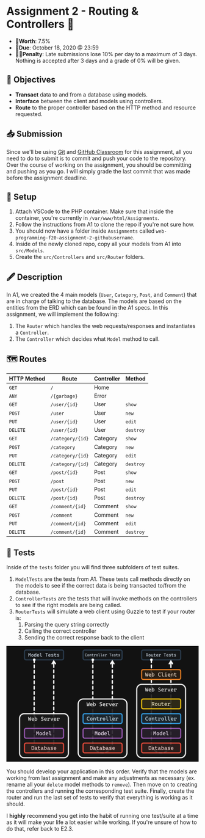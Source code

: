 # Assignment 2 - Routing & Controllers 🚥

- 💯**Worth**: 7.5%
- 📅**Due**: October 18, 2020 @ 23:59
- 🙅🏽‍**Penalty**: Late submissions lose 10% per day to a maximum of 3 days. Nothing is accepted after 3 days and a grade of 0% will be given.

## 🎯 Objectives

- **Transact** data to and from a database using models.
- **Interface** between the client and models using controllers.
- **Route** to the proper controller based on the HTTP method and resource requested.

## 📥 Submission

Since we'll be using [Git](https://git-scm.com/) and [GitHub Classroom](https://classroom.github.com/) for this assignment, all you need to do to submit is to commit and push your code to the repository. Over the course of working on the assignment, you should be committing and pushing as you go. I will simply grade the last commit that was made before the assignment deadline.

## 🔨 Setup

1. Attach VSCode to the PHP container. Make sure that inside the container, you're currently in `/var/www/html/Assignments`.
2. Follow the instructions from A1 to clone the repo if you're not sure how.
3. You should now have a folder inside `Assignments` called `web-programming-f20-assignment-2-githubusername`.
4. Inside of the newly cloned repo, copy all your models from A1 into `src/Models`.
5. Create the `src/Controllers` and `src/Router` folders.

## 🖋️ Description

In A1, we created the 4 main models (`User`, `Category`, `Post`, and `Comment`) that are in charge of talking to the database. The models are based on the entities from the ERD which can be found in the A1 specs. In this assignment, we will implement the following:

1. The `Router` which handles the web requests/responses and instantiates a `Controller`.
2. The `Controller` which decides what `Model` method to call.

## 🗺️ Routes

| HTTP Method | Route            | Controller | Method    |
| ----------- | ---------------- | ---------- | --------- |
| `GET`       | `/`              | Home       |           |
| `ANY`       | `/{garbage}`     | Error      |           |
| `GET`       | `/user/{id}`     | User       | `show`    |
| `POST`      | `/user`          | User       | `new`     |
| `PUT`       | `/user/{id}`     | User       | `edit`    |
| `DELETE`    | `/user/{id}`     | User       | `destroy` |
| `GET`       | `/category/{id}` | Category   | `show`    |
| `POST`      | `/category`      | Category   | `new`     |
| `PUT`       | `/category/{id}` | Category   | `edit`    |
| `DELETE`    | `/category/{id}` | Category   | `destroy` |
| `GET`       | `/post/{id}`     | Post       | `show`    |
| `POST`      | `/post`          | Post       | `new`     |
| `PUT`       | `/post/{id}`     | Post       | `edit`    |
| `DELETE`    | `/post/{id}`     | Post       | `destroy` |
| `GET`       | `/comment/{id}`  | Comment    | `show`    |
| `POST`      | `/comment`       | Comment    | `new`     |
| `PUT`       | `/comment/{id}`  | Comment    | `edit`    |
| `DELETE`    | `/comment/{id}`  | Comment    | `destroy` |

## 🧪 Tests

Inside of the `tests` folder you will find three subfolders of test suites.

1. `ModelTests` are the tests from A1. These tests call methods directly on the models to see if the correct data is being transacted to/from the database.
2. `ControllerTests` are the tests that will invoke methods on the controllers to see if the right models are being called.
3. `RouterTests` will simulate a web client using Guzzle to test if your router is:
   1. Parsing the query string correctly
   2. Calling the correct controller
   3. Sending the correct response back to the client

![Tests](docs/Tests.png)

You should develop your application in this order. Verify that the models are working from last assignment and make any adjustments as necessary (ex. rename all your `delete` model methods to `remove`). Then move on to creating the controllers and running the corresponding test suite. Finally, create the router and run the last set of tests to verify that everything is working as it should.

I **highly** recommend you get into the habit of running one test/suite at a time as it will make your life a lot easier while working. If you're unsure of how to do that, refer back to E2.3.
